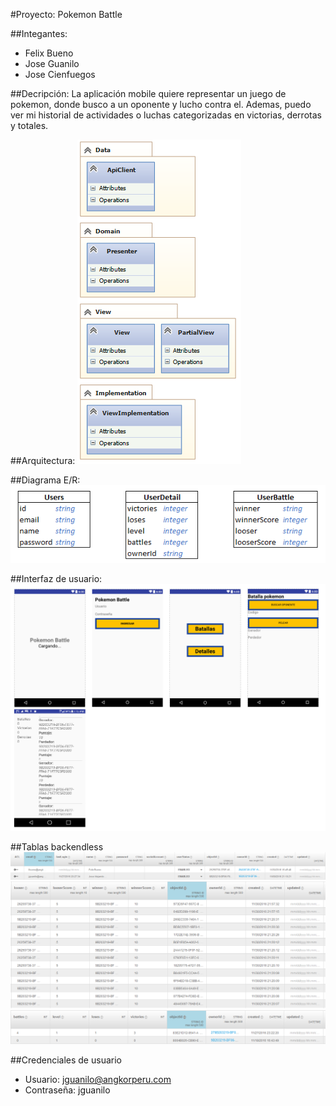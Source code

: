 #Proyecto: Pokemon Battle

##Integantes:
  - Felix Bueno
  - Jose Guanilo
  - Jose Cienfuegos

##Decripción:
La aplicación mobile quiere representar un juego de pokemon, donde busco a un oponente y lucho contra el. Ademas, puedo ver mi historial de actividades o luchas categorizadas en victorias, derrotas y totales.

##Arquitectura:
![](https://github.com/isil-pe/AM2-20162-Proyecto-PokemonBattle/blob/master/arquitectura.png)

##Diagrama E/R:
![](https://github.com/isil-pe/AM2-20162-Proyecto-PokemonBattle/blob/master/bd.png)

##Interfaz de usuario:
![](https://github.com/isil-pe/AM2-20162-Proyecto-PokemonBattle/blob/master/pantallas.png)

##Tablas backendless
![](https://github.com/isil-pe/AM2-20162-Proyecto-PokemonBattle/blob/master/tbl_user.png)
![](https://github.com/isil-pe/AM2-20162-Proyecto-PokemonBattle/blob/master/tbl_user_battle.png)
![](https://github.com/isil-pe/AM2-20162-Proyecto-PokemonBattle/blob/master/lbl_user_detail.png)

##Credenciales de usuario
  - Usuario: jguanilo@angkorperu.com
  - Contraseña: jguanilo
